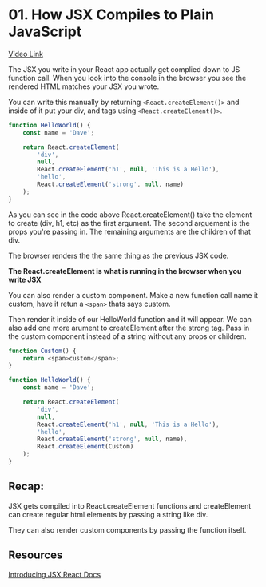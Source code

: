 # 01. How JSX Compiles to Plain JavaScript

[Video Link](https://egghead.io/lessons/react-how-jsx-compiles-to-plain-javascript)

The JSX you write in your React app actually get complied down to JS function call. When you look into the console in the browser you see the rendered HTML matches your JSX you wrote.

You can write this manually by returning ```<React.createElement()>``` and inside of it put your div, and tags using ```<React.createElement()>```. 

```javascript
function HelloWorld() {
    const name = 'Dave';

    return React.createElement(
        'div',
        null,
        React.createElement('h1', null, 'This is a Hello'),
        'hello',
        React.createElement('strong', null, name)
    );
}
```

As you can see in the code above React.createElement() take the element to create (div, h1, etc) as the first argument. The second arguement is the props you're passing in. The remaining arguments are the children of that div. 

The browser renders the the same thing as the previous JSX code.

**The React.createElement is what is running in the browser when you write JSX**

You can also render a custom component. Make a new function call name it custom, have it retun a ```<span>``` thats says custom. 

Then render it inside of our HelloWorld function and it will appear. We can also add one more arument to createElement after the strong tag. Pass in the custom component instead of a string without any props or children.

```javascript
function Custom() {
    return <span>custom</span>;
}

function HelloWorld() {
    const name = 'Dave';

    return React.createElement(
        'div',
        null,
        React.createElement('h1', null, 'This is a Hello'),
        'hello',
        React.createElement('strong', null, name),
        React.createElement(Custom)
    );
}
```
## Recap:
JSX gets compiled into React.createElement functions and createElement can create regular html elements by passing a string like div.

They can also render custom components by passing the function itself.


## Resources
[Introducing JSX React Docs](https://reactjs.org/docs/introducing-jsx.html)


